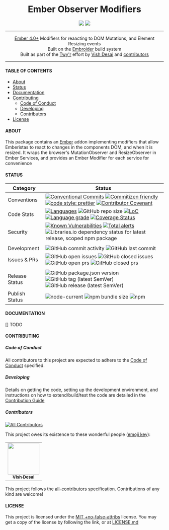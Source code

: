 <h1 align="center">
    Ember Observer Modifiers
</h1>
<div align="center">
    <a href="https://spdx.org/licenses/MITNFA.html"><img src="https://img.shields.io/badge/License-MIT%20%2Bno--false--attribs-blue" /></a>
    <a href="https://github.com/twyr/twyr-ember-modifiers/blob/main/CODE_OF_CONDUCT.md"><img src="https://img.shields.io/badge/Contributor%20Covenant-v2.1%20adopted-ff69b4.svg" /></a>
</div>
<hr />

<div align="center">
    <a href="https://emberjs.com">Ember 4.0+</a> Modifiers for reaacting to DOM Mutations, and Element Resizing events
</div>
<div align="center">
	Built on the <a href="">Embroider</a> build system
</div>
<div align="center">
    Built as part of the <a href="https://github.com/twyr">Twy&apos;r</a> effort by <a href="https://github.com/shadyvd">Vish Desai</a> and <a href="https://github.com/twyr/twyr-ember-modifiers/graphs/contributors">contributors</a>
</div>
<hr />

#### TABLE OF CONTENTS

-   [About](#about)
-   [Status](#status)
-   [Documentation](#documentation)
-   [Contributing](#contributing)
    -   [Code of Conduct](#code-of-conduct)
    -   [Developing](#developing)
    -   [Contributors](#contributors)
-   [License](#license)

#### ABOUT

This package contains an [Ember](https://emberjs.com) addon implementing modifiers that allow Emberistas to react to changes in the components DOM, and when it is resized.
It wraps the browser's MutationObserver and ResizeObserver in Ember Services, and provides an Ember Modifier for each service for convenience

#### STATUS

| Category       | Status                                                                                                                                                                                                                                                                                                                                                                                                                                                                                                                                                                                                                                                                                 |
| -------------- | -------------------------------------------------------------------------------------------------------------------------------------------------------------------------------------------------------------------------------------------------------------------------------------------------------------------------------------------------------------------------------------------------------------------------------------------------------------------------------------------------------------------------------------------------------------------------------------------------------------------------------------------------------------------------------------- |
| Conventions    | [![Conventional Commits](https://img.shields.io/badge/Conventional%20Commits-1.0.0-brightgreen.svg)](https://conventionalcommits.org) [![Commitizen friendly](https://img.shields.io/badge/commitizen-friendly-brightgreen.svg)](http://commitizen.github.io/cz-cli/) [![code style: prettier](https://img.shields.io/badge/code_style-prettier-ff69b4.svg?style=flat-square)](https://github.com/prettier/prettier) [![Contributor Covenant](https://img.shields.io/badge/Contributor%20Covenant-2.1-4baaaa.svg)](CODE_OF_CONDUCT.md)                                                                                                                                                 |
| Code Stats     | [![Languages](https://badgen.net/lgtm/langs/g/twyr/twyr-ember-modifiers)](https://lgtm.com/projects/g/twyr/twyr-ember-modifiers) ![GitHub repo size](https://img.shields.io/github/repo-size/twyr/twyr-ember-modifiers) [![LoC](https://badgen.net/lgtm/lines/g/twyr/twyr-ember-modifiers)](https://lgtm.com/projects/g/twyr/twyr-ember-modifiers) [![Language grade](https://badgen.net/lgtm/grade/g/twyr/twyr-ember-modifiers)](https://lgtm.com/projects/g/twyr/twyr-ember-modifiers/context:javascript) [![Coverage Status](https://coveralls.io/repos/github/twyr/twyr-ember-modifiers/badge.svg?branch=main)](https://coveralls.io/github/twyr/twyr-ember-modifiers?branch=main) |
| Security       | [![Known Vulnerabilities](https://snyk.io/test/github/twyr/twyr-ember-modifiers/badge.svg?targetFile=package.json)](https://snyk.io/test/github/twyr/twyr-ember-modifiers?targetFile=package.json) [![Total alerts](https://img.shields.io/lgtm/alerts/g/twyr/twyr-ember-modifiers.svg?logo=lgtm&logoWidth=18)](https://lgtm.com/projects/g/twyr/twyr-ember-modifiers/alerts/) ![Libraries.io dependency status for latest release, scoped npm package](https://img.shields.io/librariesio/release/npm/@twyr/ember-observer-modifiers)                                                                                                                                                 |
|                |                                                                                                                                                                                                                                                                                                                                                                                                                                                                                                                                                                                                                                                                                        |
| Development    | ![GitHub commit activity](https://img.shields.io/github/commit-activity/m/twyr/twyr-ember-modifiers) ![GitHub last commit](https://img.shields.io/github/last-commit/twyr/twyr-ember-modifiers)                                                                                                                                                                                                                                                                                                                                                                                                                                                                                        |
| Issues & PRs   | ![GitHub open issues](https://img.shields.io/github/issues-raw/twyr/twyr-ember-modifiers) ![GitHub closed issues](https://img.shields.io/github/issues-closed-raw/twyr/twyr-ember-modifiers) ![GitHub open prs](https://img.shields.io/github/issues-pr-raw/twyr/twyr-ember-modifiers) ![GitHub closed prs](https://img.shields.io/github/issues-pr-closed-raw/twyr/twyr-ember-modifiers)                                                                                                                                                                                                                                                                                              |
|                |                                                                                                                                                                                                                                                                                                                                                                                                                                                                                                                                                                                                                                                                                        |
| Release Status | ![GitHub package.json version](https://img.shields.io/github/package-json/v/twyr/twyr-ember-modifiers/main) ![GitHub tag (latest SemVer)](https://img.shields.io/github/v/tag/twyr/twyr-ember-modifiers?sort=semver) ![GitHub release (latest SemVer)](https://img.shields.io/github/v/release/twyr/twyr-ember-modifiers?sort=semver)                                                                                                                                                                                                                                                                                                                                                  |
| Publish Status | ![node-current](https://img.shields.io/node/v/@twyr/ember-observer-modifiers) ![npm bundle size](https://badgen.net/bundlephobia/min/@twyr/ember-observer-modifiers) ![npm](https://img.shields.io/npm/dy/@twyr/ember-observer-modifiers)                                                                                                                                                                                                                                                                                                                                                                                                                                              |

#### DOCUMENTATION

[] TODO

#### CONTRIBUTING

##### Code of Conduct

All contributors to this project are expected to adhere to the [Code of Conduct](https://github.com/twyr/twyr-ember-modifiers/blob/main/CODE_OF_CONDUCT.md) specified.

##### Developing

Details on getting the code, setting up the development environment, and instructions on how to extend/build/test the code are detailed in the
[Contribution Guide](https://github.com/twyr/twyr-ember-modifiers/blob/main/CONTRIBUTING.md)

##### Contributors

<!-- ALL-CONTRIBUTORS-BADGE:START - Do not remove or modify this section -->

[![All Contributors](https://img.shields.io/badge/all_contributors-1-orange.svg?style=flat-square)](#contributors)

<!-- ALL-CONTRIBUTORS-BADGE:END -->

This project owes its existence to these wonderful people ([emoji key](https://allcontributors.org/docs/en/emoji-key)):

<!-- ALL-CONTRIBUTORS-LIST:START - Do not remove or modify this section -->
<!-- prettier-ignore-start -->
<!-- markdownlint-disable -->
<table>
  <tr>
    <td align="center"><a href="http://twyr.github.io"><img src="https://avatars1.githubusercontent.com/u/5027975?v=4" width="100px;" alt=""/><br /><sub><b>Vish Desai</b></sub></a></td>
  </tr>
</table>

<!-- markdownlint-enable -->
<!-- prettier-ignore-end -->

<!-- ALL-CONTRIBUTORS-LIST:END -->

This project follows the [all-contributors](https://allcontributors.org) specification. Contributions of any kind are welcome!

#### LICENSE

This project is licensed under the [MIT +no-false-attribs](https://spdx.org/licenses/MITNFA.html) license.
You may get a copy of the license by following the link, or at [LICENSE.md](https://github.com/twyr/twyr-ember-modifiers/blob/main/LICENSE.md)
